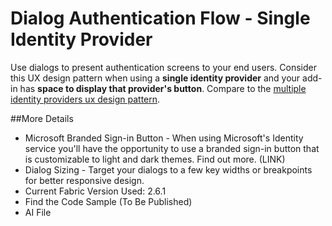# Dialog Authentication Flow - Single Identity Provider
Use dialogs to present authentication screens to your end users. Consider this UX design pattern when using a **single identity provider** and your add-in has **space to display that provider's button**. Compare to the [multiple identity providers ux design pattern](https://github.com/OfficeDev/Office-Add-in-UX-Design-Patterns/blob/daniel/Patterns/Authentication_Dialog_Multiple_ID.md).

##More Details
- Microsoft Branded Sign-in Button - When using Microsoft's Identity service you'll have the opportunity to use a branded sign-in button that is customizable to light and dark themes. Find out more. (LINK)
- Dialog Sizing - Target your dialogs to a few key widths or breakpoints for better responsive design. <LINK>
- Current Fabric Version Used: 2.6.1
- Find the Code Sample (To Be Published)
- AI File
